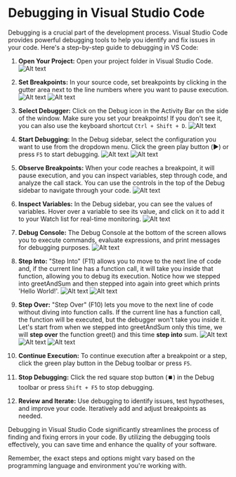 # Debugging in Visual Studio Code

Debugging is a crucial part of the development process. Visual Studio Code provides powerful debugging tools to help you identify and fix issues in your code. Here's a step-by-step guide to debugging in VS Code:

1. **Open Your Project:**
   Open your project folder in Visual Studio Code.
![Alt text](images/vs_debug1.png)
2. **Set Breakpoints:**
   In your source code, set breakpoints by clicking in the gutter area next to the line numbers where you want to pause execution.
![Alt text](images/vs_debug2.png)
![Alt text](images/vs_debug3.png)
3. **Select Debugger:**
   Click on the Debug icon in the Activity Bar on the side of the window. Make sure you set your breakpoints! If you don't see it, you can also use the keyboard shortcut `Ctrl + Shift + D`.
![Alt text](images/vs_debug4.png)
4. **Start Debugging:**
   In the Debug sidebar, select the configuration you want to use from the dropdown menu. Click the green play button (▶️) or press `F5` to start debugging.
![Alt text](images/vs_debug5.png)
![Alt text](images/vs_debug6.png)
5. **Observe Breakpoints:**
   When your code reaches a breakpoint, it will pause execution, and you can inspect variables, step through code, and analyze the call stack. You can use the controls in the top of the Debug sidebar to navigate through your code.
![Alt text](images/vs_debug7.png)
6. **Inspect Variables:**
   In the Debug sidebar, you can see the values of variables. Hover over a variable to see its value, and click on it to add it to your Watch list for real-time monitoring.
![Alt text](images/vs_debug8.png)
7. **Debug Console:**
   The Debug Console at the bottom of the screen allows you to execute commands, evaluate expressions, and print messages for debugging purposes.
![Alt text](images/vs_debug9.png)
8.  **Step Into:**
    "Step Into" (F11) allows you to move to the next line of code and, if the current line has a function call, it will take you inside that function, allowing you to debug its execution. Notice how we stepped into greetAndSum and then stepped into again into greet which prints 'Hello World!'.
![Alt text](images/vs_debug10.png)
![Alt text](images/vs_debug11.png)
9.  **Step Over:**
    "Step Over" (F10) lets you move to the next line of code without diving into function calls. If the current line has a function call, the function will be executed, but the debugger won't take you inside it. Let's start from when we stepped into greetAndSum only this time,  we will **step over** the function greet() and this time **step into** sum.
![Alt text](images/vs_debug10.png)
![Alt text](images/vs_debug12.png)
![Alt text](images/vs_debug13.png)
10. **Continue Execution:**
    To continue execution after a breakpoint or a step, click the green play button in the Debug toolbar or press `F5`.

11. **Stop Debugging:**
    Click the red square stop button (⏹️) in the Debug toolbar or press `Shift + F5` to stop debugging.

12. **Review and Iterate:**
    Use debugging to identify issues, test hypotheses, and improve your code. Iteratively add and adjust breakpoints as needed.

Debugging in Visual Studio Code significantly streamlines the process of finding and fixing errors in your code. By utilizing the debugging tools effectively, you can save time and enhance the quality of your software.

Remember, the exact steps and options might vary based on the programming language and environment you're working with.

